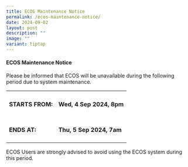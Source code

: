 ```yaml
---
title: ECOS Maintenance Notice
permalink: /ecos-maintenance-notice/
date: 2024-09-02
layout: post
description: ""
image: ""
variant: tiptap
---
```

<h4><strong>ECOS Maintenance Notice</strong></h4>
<p>Please be informed that ECOS will be unavailable during the following
period due to system maintenance.</p>
<table style="minWidth: 50px">
<colgroup>
<col>
<col>
</colgroup>
<tbody>
<tr>
<th rowspan="1" colspan="1">
<h4>STARTS FROM: </h4>
</th>
<th rowspan="1" colspan="1">
<h4><strong>Wed, 4 Sep 2024, 8pm</strong></h4>
</th>
</tr>
<tr>
<td rowspan="1" colspan="1">
<h4>ENDS AT:</h4>
</td>
<td rowspan="1" colspan="1">
<h4><strong>Thu, 5 Sep 2024, 7am</strong></h4>
</td>
</tr>
</tbody>
</table>
<p></p>
<p>ECOS Users are strongly advised to avoid using the ECOS system during
this period.</p>